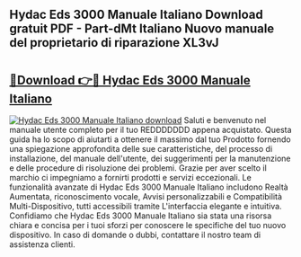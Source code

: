 ## Hydac Eds 3000 Manuale Italiano Download gratuit PDF - Part-dMt Italiano Nuovo manuale del proprietario di riparazione XL3vJ

# <h2><a href="http://dfcjk5p.blite.top/?on=Hydac+Eds+3000+Manuale+Italiano">🔗Download 👉🔴 Hydac Eds 3000 Manuale Italiano</a></h2>

[![Hydac Eds 3000 Manuale Italiano download](https://i.imgur.com/lujVjoI.png)](http://dfcjk5p.blite.top/?on=Hydac+Eds+3000+Manuale+Italiano)
Saluti e benvenuto nel manuale utente completo per il tuo REDDDDDDD appena acquistato. Questa guida ha lo scopo di aiutarti a ottenere il massimo dal tuo Prodotto fornendo una spiegazione approfondita delle sue caratteristiche, del processo di installazione, del manuale dell'utente, dei suggerimenti per la manutenzione e delle procedure di risoluzione dei problemi. Grazie per aver scelto il marchio ci impegniamo a fornirti prodotti e servizi eccezionali. Le funzionalità avanzate di Hydac Eds 3000 Manuale Italiano includono Realtà Aumentata, riconoscimento vocale, Avvisi personalizzabili e Compatibilità Multi-Dispositivo, tutti accessibili tramite L'interfaccia elegante e intuitiva. Confidiamo che Hydac Eds 3000 Manuale Italiano sia stata una risorsa chiara e concisa per i tuoi sforzi per conoscere le specifiche del tuo nuovo dispositivo. In caso di domande o dubbi, contattare il nostro team di assistenza clienti.
